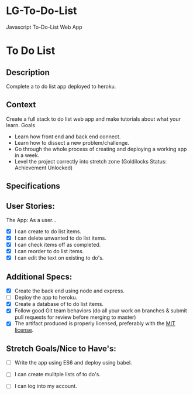 # LG-To-Do-List
Javascript To-Do-List Web App
# To Do List
## Description

Complete a to do list app deployed to heroku.
## Context

Create a full stack to do list web app and make tutorials about what your learn.
Goals
- Learn how front end and back end connect.
- Learn how to dissect a new problem/challenge.
- Go through the whole process of creating and deploying a working app in a week.
- Level the project correctly into stretch zone (Goldilocks Status: Achievement Unlocked)

## Specifications

## User Stories:

The App: As a user...
- [x] I can create to do list items.
- [x] I can delete unwanted to do list items.
- [x] I can check items off as completed.
- [x] I can reorder to do list items. 
- [x] I can edit the text on existing to do's.
## Additional Specs:
- [X] Create the back end using node and express.
- [ ] Deploy the app to heroku.  
- [X] Create a database of to do list items.
- [X] Follow good Git team behaviors (do all your work on branches & submit pull requests for review before merging to master)
- [X] The artifact produced is properly licensed, preferably with the [MIT license](https://opensource.org/licenses/MIT).
## Stretch Goals/Nice to Have's:
- [ ] Write the app using ES6 and deploy using babel.
- [ ] I can create mulitple lists of to do's.
- [ ] I can log into my account.

